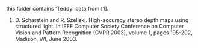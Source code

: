 this folder contains 'Teddy' data from [1].
1. D. Scharstein and R. Szeliski. High-accuracy stereo depth maps using structured light.
In IEEE Computer Society Conference on Computer Vision and Pattern Recognition (CVPR 2003), volume 1, pages 195-202, Madison, WI, June 2003.